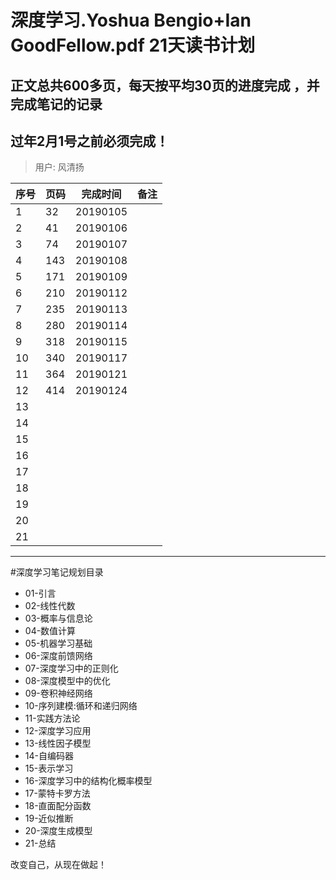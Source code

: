# 深度学习.Yoshua Bengio+Ian GoodFellow.pdf 21天读书计划
## 正文总共600多页，每天按平均30页的进度完成 ，并完成笔记的记录
## 过年2月1号之前必须完成！

> 用户: 风清扬

| 序号|  页码 |  完成时间 |备注|
| --- | ---  |   ---   | ---|
| 1   |  32  |   20190105| 	  
| 2   |  41	 |   20190106| 	
| 3   |  74	 |   20190107| 
| 4   |  143 |   20190108|
| 5   |  171 |   20190109|  
| 6   |  210 |	 20190112|
| 7   |  235 |   20190113|
| 8   |  280 |   20190114|
| 9   |  318 |   20190115|
| 10  |  340 |   20190117|
| 11  |  364 |   20190121|
| 12  |  414 |   20190124|
| 13  | 	 |   |
| 14  | 	 |   |
| 15  | 	 |   |
| 16  | 	 |   |
| 17  | 	 |   |
| 18  | 	 |   |
| 19  | 	 |   |
| 20  | 	 |   |
| 21  | 	 |   |

---
#深度学习笔记规划目录
* 01-引言
* 02-线性代数
* 03-概率与信息论
* 04-数值计算
* 05-机器学习基础
* 06-深度前馈网络
* 07-深度学习中的正则化
* 08-深度模型中的优化
* 09-卷积神经网络
* 10-序列建模:循环和递归网络
* 11-实践方法论
* 12-深度学习应用
* 13-线性因子模型
* 14-自编码器
* 15-表示学习
* 16-深度学习中的结构化概率模型
* 17-蒙特卡罗方法
* 18-直面配分函数
* 19-近似推断
* 20-深度生成模型
* 21-总结

改变自己，从现在做起！
